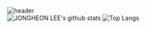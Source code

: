 ![header](https://capsule-render.vercel.app/api?type=waving&color=auto&height=100&&fontAlignY=40&descAlign=60&descAlignY=57)  
![JONGHEON LEE's github stats](https://github-readme-stats.vercel.app/api?username=ika9810&count_private=true&show_icons=true&theme=calm) ![Top Langs](https://github-readme-stats.vercel.app/api/top-langs/?username=ika9810&layout=compact&theme=calm)
<!--
**ika9810/ika9810** is a ✨ _special_ ✨ repository because its `README.md` (this file) appears on your GitHub profile.

Here are some ideas to get you started:

- 🔭 I’m currently working on ...
- 🌱 I’m currently learning ...
- 👯 I’m looking to collaborate on ...
- 🤔 I’m looking for help with ...
- 💬 Ask me about ...
- 📫 How to reach me: ...
- 😄 Pronouns: ...
- ⚡ Fun fact: ...
-->
